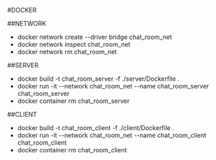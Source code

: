 #DOCKER

##NETWORK
* docker network create --driver bridge chat_room_net
* docker network inspect chat_room_net
* docker network rm chat_room_net

##SERVER
* docker build -t chat_room_server -f ./server/Dockerfile .
* docker run -it --network chat_room_net --name chat_room_server chat_room_server
* docker container rm chat_room_server

##CLIENT
* docker build -t chat_room_client -f ./client/Dockerfile .
* docker run -it --network chat_room_net --name chat_room_client chat_room_client
* docker container rm chat_room_client
